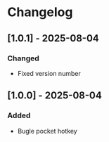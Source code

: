 # Changelog

## [1.0.1] - 2025-08-04

### Changed

- Fixed version number

## [1.0.0] - 2025-08-04

### Added

- Bugle pocket hotkey

<!---
https://keepachangelog.com/en/1.1.0/
--->

